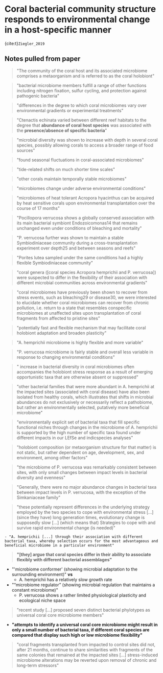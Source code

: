 # Coral bacterial community structure responds to environmental change in a host-specific manner

{cite:t}`Ziegler_2019`

## Notes pulled from paper

> "The community of the coral host and its associated microbiome comprises a metaorganism and is referred to as the coral holobiont"

> "bacterial microbiome members fulfill a range of other functions including nitrogen fixation, sulfur cycling, and protection against pathogenic bacteria"

> "differences in the degree to which coral microbiomes vary over environmental gradients or experimental treatments"

> "Ctenactis echinata varied between different reef habitats to the degree that **abundance of coral host species** was associated with the **presence/absence of specific bacteria**"

> "microbial diversity was shown to increase with depth in several coral species, possibly allowing corals to access a broader range of food sources"

> "found seasonal fluctuations in coral-associated microbiomes"

> "tide-related shifts on much shorter time scales"

> "other corals maintain temporally stable microbiomes"

> "microbiomes change under adverse environmental conditions"

> "microbiomes of heat tolerant Acropora hyacinthus can be acquired by heat sensitive corals upon environmental transplantation over the course of 17 months"

> "Pocillopora verrucosa shows a globally conserved association with its main bacterial symbiont Endozoicomonas14 that remains unchanged even under conditions of bleaching and mortality"

> "P. verrucosa further was shown to maintain a stable Symbiodiniaceae community during a cross-transplantation experiment over depth25 and between seasons and reefs"

> "Porites lutea sampled under the same conditions had a highly flexible Symbiodiniaceae community"

> "coral genera ([coral species Acropora hemprichii and P. verrucosa]) were suspected to differ in the flexibility of their association with different microbial communities across environmental gradients"

> "coral microbiomes have previously been shown to recover from stress events, such as bleaching29 or disease30, we were interested to elucidate whether coral microbiomes can recover from chronic pollution, i.e. return to a state that resembles conspecific microbiomes at unaffected sites upon transplantation of coral fragments from affected to pristine sites"

> "potentially fast and flexible mechanism that may facilitate coral holobiont adaptation and broaden plasticity"

> "A. hemprichii microbiome is highly flexible and more variable"

> "P. verrucosa microbiome is fairly stable and overall less variable in response to changing environmental conditions"

> " increase in bacterial diversity in coral microbiomes often accompanies the holobiont stress response as a result of emerging opportunistic taxa that are otherwise absent or suppressed"

> "other bacterial families that were more abundant in A. hemprichii at the impacted sites (associated with coral disease) have also been isolated from healthy corals, which illustrates that shifts in microbial abundances do not exclusively or necessarily reflect a pathobiome, but rather an environmentally selected, putatively more beneficial microbiome"

> "environmentally explicit set of bacterial taxa that fill specific functional niches through changes in the microbiome of A. hemprichii is supported by the high number of specific taxa found under different impacts in our LEfSe and indicspecies analyses"

> "holobiont composition (or metaorganism structure for that matter) is not static, but rather dependent on age, development, sex, and environment, among other factors"

> "the microbiome of P. verrucosa was remarkably consistent between sites, with only small changes between impact levels in bacterial diversity and evenness"

> "Generally, there were no major abundance changes in bacterial taxa between impact levels in P. verrucosa, with the exception of the Simkaniaceae family"

> "these potentially represent differences in the underlying strategy employed by the two species to cope with environmental stress [...] (since they have) long generation times, evolutionary change is supposedly slow [...] (which means that) Strategies to cope with and survive rapid environmental change (is needed)"

    - "A. hemprichii [...] through their association with different bacterial taxa, whereby selection occurs for the most advantageous and beneficial microbiome in a particular environment"

> **"[they] argue that coral species differ in their ability to associate flexibly with different bacterial assemblages"**

- "'microbiome conformer' (showing microbial adaptation to the surrounding environment)" **vs**
    - A. hemprichii has a relatively slow growth rate
- "“microbiome regulator” (showing microbial regulation that maintains a constant microbiome)"
    - P. verrucosa shows a rather limited physiological plasticity and ecological niche space

> "recent study [...] proposed seven distinct bacterial phylotypes as universal coral core microbiome members"

- **"attempts to identify a universal coral core microbiome might result in only a small number of bacterial taxa, if different coral species are compared that display such high or low microbiome flexibility"**

> "coral fragments transplanted from impacted to control sites did not, after 21 months, continue to share similarities with fragments of the same colonies that remained at the impacted sites [...] stress-induced microbiome alterations may be reverted upon removal of chronic and long-term stressors"